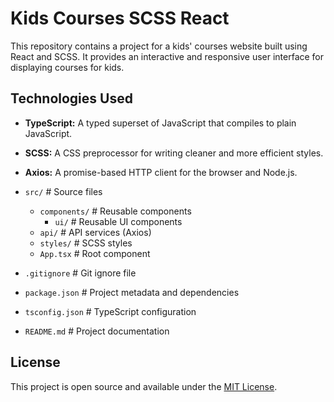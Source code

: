 # Kids Courses SCSS React

This repository contains a project for a kids' courses website built using React and SCSS. It provides an interactive and responsive user interface for displaying courses for kids.

## Technologies Used

- **TypeScript:** A typed superset of JavaScript that compiles to plain JavaScript.
- **SCSS:** A CSS preprocessor for writing cleaner and more efficient styles.
- **Axios:** A promise-based HTTP client for the browser and Node.js.

- `src/` # Source files
  - `components/` # Reusable components
    - `ui/` # Reusable UI components
  - `api/` # API services (Axios)
  - `styles/` # SCSS styles
  - `App.tsx` # Root component
- `.gitignore` # Git ignore file
- `package.json` # Project metadata and dependencies
- `tsconfig.json` # TypeScript configuration
- `README.md` # Project documentation


## License
This project is open source and available under the [MIT License](LICENSE).
